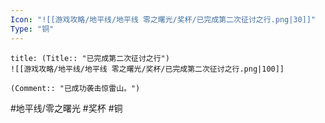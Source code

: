 ```yaml
---
Icon: "![[游戏攻略/地平线/地平线 零之曙光/奖杯/已完成第二次征讨之行.png|30]]"
Type: "铜"
---
```

```ad-common-bronze-trophy
title: (Title:: "已完成第二次征讨之行")
![[游戏攻略/地平线/地平线 零之曙光/奖杯/已完成第二次征讨之行.png|100]]

(Comment:: "已成功袭击惊雷山。")
```

#地平线/零之曙光 #奖杯 #铜
